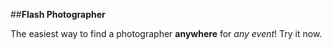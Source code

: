 ##**Flash Photographer**

The easiest way to find a photographer **anywhere** for *any event*! Try it now.
